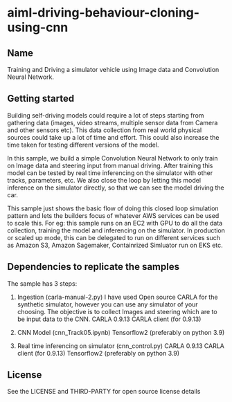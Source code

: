 # aiml-driving-behaviour-cloning-using-cnn


## Name
Training and Driving a simulator vehicle using Image data and Convolution Neural Network.

## Getting started

Building self-driving models could require a lot of steps starting from gathering data (images, video streams, multiple sensor data from Camera
and other sensors etc). This data collection from real world physical sources could take up a lot of time and effort. 
This could also increase the time taken for testing different versions of the model.

In this sample, we build a simple Convolution Neural Network to only train on Image data and steering input from manual driving. After training this model can be tested by real time inferencing on the simulator with other tracks, parameters, etc.
We also close the loop by letting this model inference on the simulator directly, so that we can see the model driving the car.

This sample just shows the basic flow of doing this closed loop simulation pattern and lets the builders focus of whatever AWS services can be used to scale this. For eg: this sample runs on an EC2 with GPU to do all the data collection, training the model and inferencing on the simulator. In production or scaled up mode, this can be delegated to run on different services such as Amazon S3, Amazon Sagemaker, Containrized Simluator run on EKS etc.

## Dependencies to replicate the samples
The sample has 3  steps:
1. Ingestion (carla-manual-2.py)
        I have used Open source CARLA for the synthetic simulator, however you can use any simulator of your choosing. The objective is to collect Images and steering which are to be input data to the CNN.
        CARLA 0.9.13
        CARLA client (for 0.9.13) 

2. CNN Model (cnn_Track05.ipynb)
        Tensorflow2 (preferably on python 3.9)

3. Real time inferencing on simulator (cnn_control.py)
        CARLA 0.9.13
        CARLA client (for 0.9.13) 
        Tensorflow2 (preferably on python 3.9)



## License
See the LICENSE and THIRD-PARTY for open source license details

